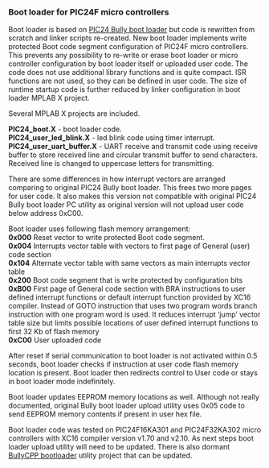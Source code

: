 ### Boot loader for PIC24F micro controllers
Boot loader is based on [PIC24 Bully boot loader](https://sites.google.com/site/pic24micro/Home/pic24-software-library-collection/pic24-bully-bootloader) but code is rewritten from scratch and linker scripts re-created. New boot loader implements write protected Boot code segment configuration of PIC24F micro controllers. This prevents any possibility to re-write or erase boot loader or micro controller configuration by boot loader itself or uploaded user code. The code does not use additional library functions and is quite compact. ISR functions are not used, so they can be defined in user code. The size of runtime startup code is further reduced by linker configuration in boot loader MPLAB X project.

Several MPLAB X projects are included.

**PIC24_boot.X** - boot loader code.  
**PIC24_user_led_blink.X** - led blink code using timer interrupt.  
**PIC24_user_uart_buffer.X** - UART receive and transmit code using receive buffer to store received line and circular transmit buffer to send characters. Received line is changed to uppercase letters for transmitting.

There are some differences in how interrupt vectors are arranged comparing to original PIC24 Bully boot loader. This frees two more pages for user code. It also makes this version not compatible with original PIC24 Bully boot loader PC utility as original version will not upload user code below address 0xC00.

Boot loader uses following flash memory arrangement:  
**0x000**	Reset vector to write protected Boot code segment.  
**0x004**	Interrupts vector table with vectors to first page of General (user) code section  
**0x104**	Alternate vector table with same vectors as main interrupts vector table  
**0x200** 	Boot code segment that is write protected by configuration bits  
**0xB00**	First page of General code section with BRA instructions to user defined interrupt functions or default interrupt function provided by XC16 compiler. Instead of GOTO instruction that uses two program words branch instruction with one program word is used. It reduces interrupt ‘jump’ vector table size but limits possible locations of user defined interrupt functions to first 32 Kb of flash memory  
**0xC00**	User uploaded code

After reset if serial communication to boot loader is not activated within 0.5 seconds, boot loader checks if instruction at user code flash memory location is present. Boot loader then redirects control to User code or stays in boot loader mode indefinitely.

Boot loader updates EEPROM memory locations as well. Although not really documented, original Bully boot loader upload utility uses 0x05 code to send EEPROM memory contents if present in user hex file.

Boot loader code was tested on PIC24F16KA301 and PIC24F32KA302 micro controllers with XC16 compiler version v1.70 and v2.10. As next steps boot loader upload utility will need to be updated. There is also dormant [BullyCPP bootloader](https://github.com/thirtythreeforty/bullycpp) utility project that can be updated.
